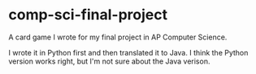 # comp-sci-final-project
A card game I wrote for my final project in AP Computer Science.

I wrote it in Python first and then translated it to Java. I think the Python version works right, but I'm not sure about the Java verison.
